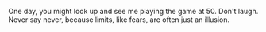 One day, you might look up and see me playing the game at 50. Don't laugh. Never say never, because limits, like fears, are often just an illusion.
